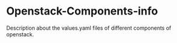 # Openstack-Components-info
Description about the values.yaml files of different components of openstack.
